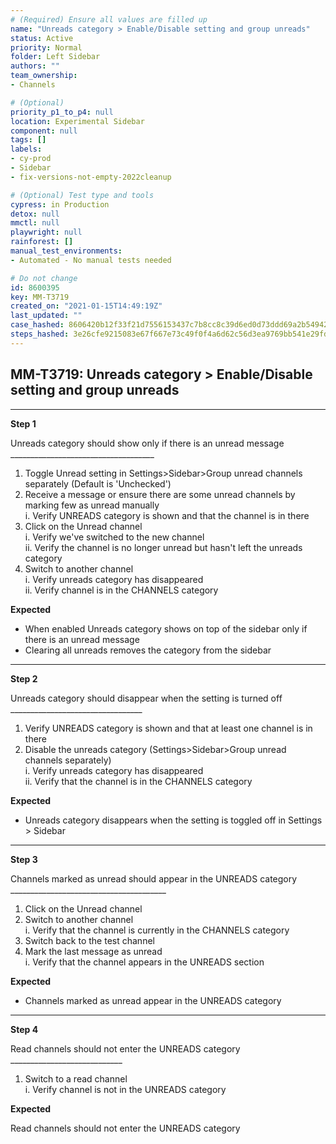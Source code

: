 ```yaml
---
# (Required) Ensure all values are filled up
name: "Unreads category > Enable/Disable setting and group unreads"
status: Active
priority: Normal
folder: Left Sidebar
authors: ""
team_ownership: 
- Channels

# (Optional)
priority_p1_to_p4: null
location: Experimental Sidebar
component: null
tags: []
labels: 
- cy-prod
- Sidebar
- fix-versions-not-empty-2022cleanup

# (Optional) Test type and tools
cypress: in Production
detox: null
mmctl: null
playwright: null
rainforest: []
manual_test_environments: 
- Automated - No manual tests needed

# Do not change
id: 8600395
key: MM-T3719
created_on: "2021-01-15T14:49:19Z"
last_updated: ""
case_hashed: 8606420b12f33f21d7556153437c7b8cc8c39d6ed0d73ddd69a2b54942dbf4fc5e8cdb93bb94aa91ff607763f436f466
steps_hashed: 3e26cfe9215083e67f667e73c49f0f4a6d62c56d3ea9769bb541e29fd640dd718cac70332dc1d15536b2990108a4e244
---
```


<!-- (Auto-generated) Based on frontmatter's "key" and "name" -->

## MM-T3719: Unreads category > Enable/Disable setting and group unreads

---

**Step 1**

Unreads category should show only if there is an unread message\
\_\_\_\_\_\_\_\_\_\_\_\_\_\_\_\_\_\_\_\_\_\_\_\_\_\_\_\_\_\_\_\_\_\_\_\_

1. Toggle Unread setting in Settings>Sidebar>Group unread channels separately (Default is 'Unchecked')
2. Receive a message or ensure there are some unread channels by marking few as unread manually
   \
   i. Verify UNREADS category is shown and that the channel is in there
3. Click on the Unread channel
   \
   i. Verify we've switched to the new channel\
   ii. Verify the channel is no longer unread but hasn't left the unreads category
4. Switch to another channel
   \
   i. Verify unreads category has disappeared\
   ii. Verify channel is in the CHANNELS category

**Expected**

- When enabled Unreads category shows on top of the sidebar only if there is an unread message
- Clearing all unreads removes the category from the sidebar

---

**Step 2**

Unreads category should disappear when the setting is turned off\
\_\_\_\_\_\_\_\_\_\_\_\_\_\_\_\_\_\_\_\_\_\_\_\_\_\_\_\_\_\_\_\_\_

1. Verify UNREADS category is shown and that at least one channel is in there
2. Disable the unreads category (Settings>Sidebar>Group unread channels separately)
   \
   i. Verify unreads category has disappeared\
   ii. Verify that the channel is in the CHANNELS category

**Expected**

- Unreads category disappears when the setting is toggled off in Settings > Sidebar

---

**Step 3**

Channels marked as unread should appear in the UNREADS category\
\_\_\_\_\_\_\_\_\_\_\_\_\_\_\_\_\_\_\_\_\_\_\_\_\_\_\_\_\_\_\_\_\_\_\_\_\_\_\_

1. Click on the Unread channel
2. Switch to another channel
   \
   i. Verify that the channel is currently in the CHANNELS category
3. Switch back to the test channel
4. Mark the last message as unread
   \
   i. Verify that the channel appears in the UNREADS section

**Expected**

- Channels marked as unread appear in the UNREADS category

---

**Step 4**

Read channels should not enter the UNREADS category\
\_\_\_\_\_\_\_\_\_\_\_\_\_\_\_\_\_\_\_\_\_\_\_\_\_\_\_\_

1. Switch to a read channel
   \
   i. Verify channel is not in the UNREADS category

**Expected**

Read channels should not enter the UNREADS category

